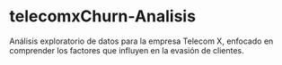 # telecomxChurn-Analisis
Análisis exploratorio de datos para la empresa Telecom X, enfocado en comprender los factores que influyen en la evasión de clientes.
